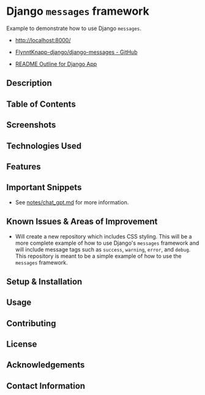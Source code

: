 # Django `messages` framework

Example to demonstrate how to use Django `messages`.

- [http://localhost:8000/](http://localhost:8000/)

- [FlynntKnapp-django/django-messages - GitHub](https://github.com/FlynntKnapp-django/django-messages)
- [README Outline for Django App](https://chat.openai.com/share/98bb66f3-0b4b-4aa1-9789-d5ee2196e692)

## Description
## Table of Contents
## Screenshots
## Technologies Used
## Features
## Important Snippets

- See [notes/chat_gpt.md](notes/chat_gpt.md) for more information.

## Known Issues & Areas of Improvement

- Will create a new repository which includes CSS styling. This will be a more complete example of how to use Django's `messages` framework and will include message tags such as `success`, `warning`, `error`, and `debug`. This repository is meant to be a simple example of how to use the `messages` framework.

## Setup & Installation
## Usage
## Contributing
## License
## Acknowledgements
## Contact Information
